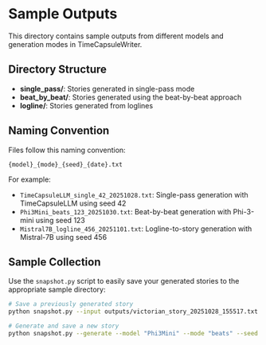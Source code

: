 # Sample Outputs

This directory contains sample outputs from different models and generation modes in TimeCapsuleWriter.

## Directory Structure

- **single_pass/**: Stories generated in single-pass mode
- **beat_by_beat/**: Stories generated using the beat-by-beat approach
- **logline/**: Stories generated from loglines

## Naming Convention

Files follow this naming convention:

```
{model}_{mode}_{seed}_{date}.txt
```

For example:
- `TimeCapsuleLLM_single_42_20251028.txt`: Single-pass generation with TimeCapsuleLLM using seed 42
- `Phi3Mini_beats_123_20251030.txt`: Beat-by-beat generation with Phi-3-mini using seed 123
- `Mistral7B_logline_456_20251101.txt`: Logline-to-story generation with Mistral-7B using seed 456

## Sample Collection

Use the `snapshot.py` script to easily save your generated stories to the appropriate sample directory:

```bash
# Save a previously generated story
python snapshot.py --input outputs/victorian_story_20251028_155517.txt --model "TimeCapsuleLLM" --mode "single" --seed 42

# Generate and save a new story
python snapshot.py --generate --model "Phi3Mini" --mode "beats" --seed 123 --outline_file beats.yaml
```
